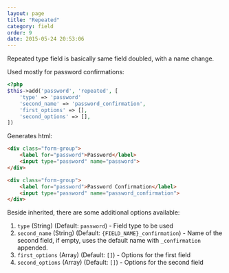 ```yaml
---
layout: page
title: "Repeated"
category: field
order: 9
date: 2015-05-24 20:53:06
---
```


Repeated type field is basically same field doubled, with a name change.

Used mostly for password confirmations:

```php
<?php
$this->add('password', 'repeated', [
    'type' => 'password'
    'second_name' => 'password_confirmation',
    'first_options' => [],
    'second_options' => [],
])
```

Generates html:

```html
<div class="form-group">
    <label for="password">Password</label>
    <input type="password" name="password">
</div>

<div class="form-group">
    <label for="password">Password Confirmation</label>
    <input type="password" name="password_confirmation">
</div>
```

Beside inherited, there are some additional options available:

1. `type` (String) (Default: `password`) - Field type to be used
2. `second_name` (String) (Default: `{FIELD_NAME}_confirmation`) - Name of the second field, if empty, uses the default name with `_confirmation` appended.
3. `first_options` (Array) (Default: `[]`) - Options for the first field
4. `second_options` (Array) (Default: `[]`) - Options for the second field
